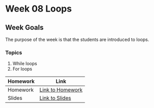 # Week 08 Loops

## Week Goals
The purpose of the week is that the students are introduced to loops.

### Topics
1. While loops
2. For loops

| Homework | Link |
|----------|------|
| Homework | [Link to Homework](./homework/README.md) |
| Slides | [Link to Slides](https://docs.google.com/presentation/d/1rqqqxAmr7e6535T-_Yl__D9FxOppfhscyFpoWsM6lfw/edit?usp=sharing) |
